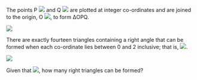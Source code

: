 The points P <img src="https://render.githubusercontent.com/render/math?math=(x_1, y_1)"> and Q <img src="https://render.githubusercontent.com/render/math?math=(x_2, y_2)"> are plotted at integer co-ordinates and are joined to the origin, O <img src="https://render.githubusercontent.com/render/math?math=(0, 0)">, to form ΔOPQ.

<img src=https://projecteuler.net/project/images/p091_1.png>

There are exactly fourteen triangles containing a right angle that can be formed when each co-ordinate lies between 0 and 2 inclusive; that is,
<img src="https://render.githubusercontent.com/render/math?math=0 ≤ x_1, y_1, x_2, y_2 ≤ 2">.

<img src=https://projecteuler.net/project/images/p091_2.png>

Given that <img src="https://render.githubusercontent.com/render/math?math=0 ≤ x_1, y_1, x_2, y_2 ≤ 50">, how many right triangles can be formed?
